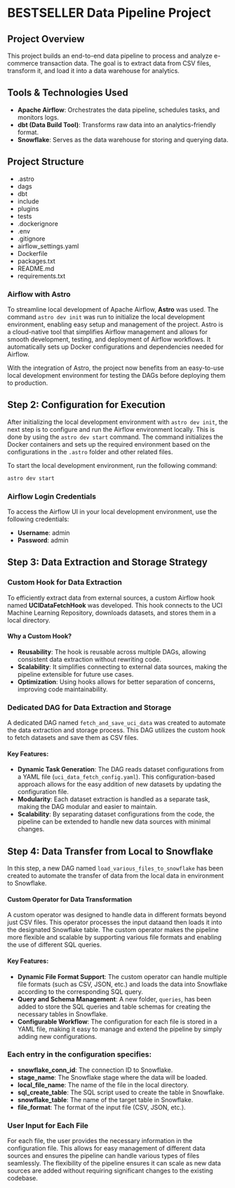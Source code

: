 # BESTSELLER Data Pipeline Project

## Project Overview
This project builds an end-to-end data pipeline to process and analyze e-commerce transaction data. The goal is to extract data from CSV files, transform it, and load it into a data warehouse for analytics.

## Tools & Technologies Used
- **Apache Airflow**: Orchestrates the data pipeline, schedules tasks, and monitors logs.
- **dbt (Data Build Tool)**: Transforms raw data into an analytics-friendly format.
- **Snowflake**: Serves as the data warehouse for storing and querying data.

## Project Structure
- .astro
- dags
- dbt
- include
- plugins
- tests
- .dockerignore
- .env
- .gitignore
- airflow_settings.yaml
- Dockerfile
- packages.txt
- README.md
- requirements.txt

### Airflow with Astro

To streamline local development of Apache Airflow, **Astro** was used. The command `astro dev init` was run to initialize the local development environment, enabling easy setup and management of the project. Astro is a cloud-native tool that simplifies Airflow management and allows for smooth development, testing, and deployment of Airflow workflows. It automatically sets up Docker configurations and dependencies needed for Airflow.

With the integration of Astro, the project now benefits from an easy-to-use local development environment for testing the DAGs before deploying them to production.

## Step 2: Configuration for Execution

After initializing the local development environment with `astro dev init`, the next step is to configure and run the Airflow environment locally. This is done by using the `astro dev start` command. The command initializes the Docker containers and sets up the required environment based on the configurations in the `.astro` folder and other related files.

To start the local development environment, run the following command:

```bash
astro dev start
```
### Airflow Login Credentials

To access the Airflow UI in your local development environment, use the following credentials:

- **Username**: admin
- **Password**: admin

## Step 3: Data Extraction and Storage Strategy

### Custom Hook for Data Extraction

To efficiently extract data from external sources, a custom Airflow hook named **UCIDataFetchHook** was developed. This hook connects to the UCI Machine Learning Repository, downloads datasets, and stores them in a local directory.

#### Why a Custom Hook?
- **Reusability**: The hook is reusable across multiple DAGs, allowing consistent data extraction without rewriting code.
- **Scalability**: It simplifies connecting to external data sources, making the pipeline extensible for future use cases.
- **Optimization**: Using hooks allows for better separation of concerns, improving code maintainability.

### Dedicated DAG for Data Extraction and Storage

A dedicated DAG named `fetch_and_save_uci_data` was created to automate the data extraction and storage process. This DAG utilizes the custom hook to fetch datasets and save them as CSV files.

#### Key Features:
- **Dynamic Task Generation**: The DAG reads dataset configurations from a YAML file (`uci_data_fetch_config.yaml`). This configuration-based approach allows for the easy addition of new datasets by updating the configuration file.
- **Modularity**: Each dataset extraction is handled as a separate task, making the DAG modular and easier to maintain.
- **Scalability**: By separating dataset configurations from the code, the pipeline can be extended to handle new data sources with minimal changes.


## Step 4: Data Transfer from Local to Snowflake

In this step, a new DAG named `load_various_files_to_snowflake` has been created to automate the transfer of data from the local data in environment to Snowflake.

#### Custom Operator for Data Transformation

A custom operator was designed to handle data in different formats beyond just CSV files. This operator processes the input dataand then loads it into the designated Snowflake table. The custom operator makes the pipeline more flexible and scalable by supporting various file formats and enabling the use of different SQL queries.

#### Key Features:
- **Dynamic File Format Support**: The custom operator can handle multiple file formats (such as CSV, JSON, etc.) and loads the data into Snowflake according to the corresponding SQL query.
- **Query and Schema Management**: A new folder, `queries`, has been added to store the SQL queries and table schemas for creating the necessary tables in Snowflake.
- **Configurable Workflow**: The configuration for each file is stored in a YAML file, making it easy to manage and extend the pipeline by simply adding new configurations.

### Each entry in the configuration specifies:

- **snowflake_conn_id**: The connection ID to Snowflake.
- **stage_name**: The Snowflake stage where the data will be loaded.
- **local_file_name**: The name of the file in the local directory.
- **sql_create_table**: The SQL script used to create the table in Snowflake.
- **snowflake_table**: The name of the target table in Snowflake.
- **file_format**: The format of the input file (CSV, JSON, etc.).

### User Input for Each File

For each file, the user provides the necessary information in the configuration file. This allows for easy management of different data sources and ensures the pipeline can handle various types of files seamlessly. The flexibility of the pipeline ensures it can scale as new data sources are added without requiring significant changes to the existing codebase.





